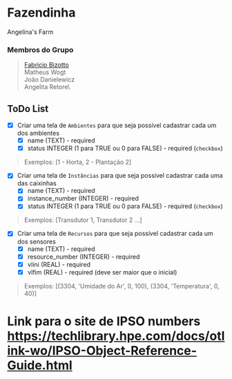 # Fazendinha
Angelina's Farm

### Membros do Grupo

> [Fabricio Bizotto](https://fabricioifc.github.io/horarios/)\
> Matheus Wogt\
> João Danielewicz\
> Angelita Retore\

## ToDo List

- [X] Criar uma tela de `Ambientes` para que seja possível cadastrar cada um dos ambientes
   - [x] name (TEXT) - required
   - [x] status INTEGER (1 para TRUE ou 0 para FALSE) - required (`checkbox`)
> Exemplos: [1 - Horta, 2 - Plantação 2]

 - [x] Criar uma tela de `Instâncias` para que seja possível cadastrar cada uma das caixinhas
   - [x] name (TEXT) - required
   - [x] instance_number (INTEGER) - required
   - [x] status INTEGER (1 para TRUE ou 0 para FALSE) - required (`checkbox`)
> Exemplos: [Transdutor 1, Transdutor 2 ...]

- [x] Criar uma tela de `Recursos` para que seja possível cadastrar cada um dos sensores
   - [x] name (TEXT) - required
   - [x] resource_number (INTEGER) - required
   - [x] vlini (REAL) - required
   - [x] vlfim (REAL) - required (deve ser maior que o inicial)
> Exemplos: [(3304, 'Umidade do Ar', 0, 100), (3304, 'Temperatura', 0, 40)]

# Link para o site de IPSO numbers <https://techlibrary.hpe.com/docs/otlink-wo/IPSO-Object-Reference-Guide.html>